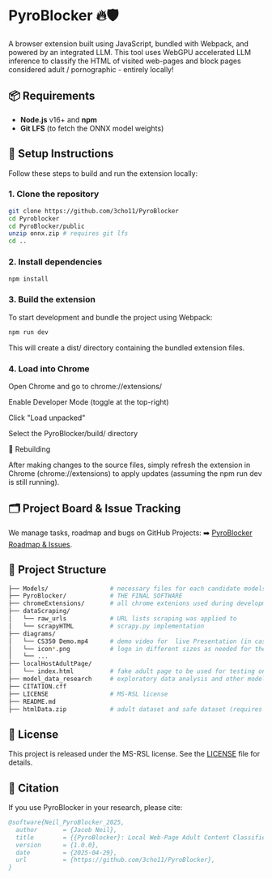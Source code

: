 # PyroBlocker 🔥🛡️

A browser extension built using JavaScript, bundled with Webpack, and powered by an integrated LLM. This tool uses WebGPU accelerated LLM inference to classify the HTML of visited web-pages and block pages considered adult / pornographic - entirely locally!

## 📦 Requirements

- **Node.js** v16+ and **npm**  
- **Git LFS** (to fetch the ONNX model weights)  

## 🔧 Setup Instructions

Follow these steps to build and run the extension locally:

### 1. Clone the repository

```bash
git clone https://github.com/3cho11/PyroBlocker
cd Pyroblocker
cd PyroBlocker/public
unzip onnx.zip # requires git lfs
cd ..
```

### 2. Install dependencies

```bash
npm install
```

### 3. Build the extension

To start development and bundle the project using Webpack:

```bash
npm run dev
```

This will create a dist/ directory containing the bundled extension files.

### 4. Load into Chrome

Open Chrome and go to chrome://extensions/

Enable Developer Mode (toggle at the top-right)

Click "Load unpacked"

Select the PyroBlocker/build/ directory


🔁 Rebuilding

After making changes to the source files, simply refresh the extension in Chrome (chrome://extensions) to apply updates
(assuming the npm run dev is still running).

## 🗂 Project Board & Issue Tracking

We manage tasks, roadmap and bugs on GitHub Projects:
➡️ [PyroBlocker Roadmap & Issues](https://github.com/users/3cho11/projects/4).​


## 📂 Project Structure
```bash
├── Models/                 # necessary files for each candidate models (requires git lfs)
├── PyroBlocker/            # THE FINAL SOFTWARE
├── chromeExtensions/       # all chrome extenions used during development as drafts for the final product
├── dataScraping/           
│   └── raw_urls            # URL lists scraping was applied to
│   └── scrapyHTML          # scrapy.py implementation
├── diagrams/           
│   └── CS350 Demo.mp4      # demo video for  live Presentation (in case of unforseen issue during presentation)
│   └── icon*.png           # logo in different sizes as needed for the extension
│   └── ...
├── localHostAdultPage/           
│   └── index.html          # fake adult page to be used for testing on a local server to avoid accessing adult web-pages
├── model_data_research     # exploratory data analysis and other model / dataset research
├── CITATION.cff           
├── LICENSE                 # MS-RSL license
├── README.md              
├── htmlData.zip            # adult dataset and safe dataset (requires git lfs)
```

## 📄 License

This project is released under the MS-RSL license. See the [LICENSE](LICENSE) file for details.

## 📖 Citation

If you use PyroBlocker in your research, please cite:
```bibtex
@software{Neil_PyroBlocker_2025,
  author       = {Jacob Neil},
  title        = {{PyroBlocker}: Local Web-Page Adult Content Classifier},
  version      = {1.0.0},
  date         = {2025-04-29},
  url          = {https://github.com/3cho11/PyroBlocker},
}
```
